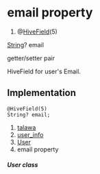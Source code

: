 
<div>

# email property

</div>


<div>

1.  @[HiveField](https://pub.dev/documentation/hive/2.2.3/hive/HiveField-class.html)(5)

</div>

[String](https://api.flutter.dev/flutter/dart-core/String-class.html)?
email


getter/setter pair




HiveField for user\'s Email.



## Implementation

``` language-dart
@HiveField(5)
String? email;
```







1.  [talawa](../../index.md)
2.  [user_info](../../models_user_user_info/)
3.  [User](../../models_user_user_info/User-class.md)
4.  email property

##### User class







